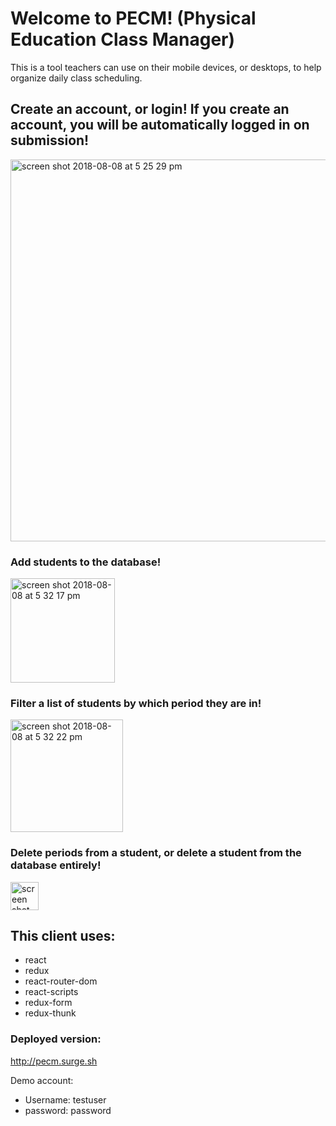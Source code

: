 # Welcome to PECM! (Physical Education Class Manager)

This is a tool teachers can use on their mobile devices, or desktops, to help organize daily class scheduling. 


## Create an account, or login! If you create an account, you will be automatically logged in on submission!
<img width="611" alt="screen shot 2018-08-08 at 5 25 29 pm" src="https://user-images.githubusercontent.com/26131912/43865395-7e44f3d4-9b30-11e8-8bb3-e36088a5ef3a.png">

### Add students to the database!
<img width="167" alt="screen shot 2018-08-08 at 5 32 17 pm" src="https://user-images.githubusercontent.com/26131912/43865569-f540dd86-9b30-11e8-96e4-149a39a25784.png">

### Filter a list of students by which period they are in!
<img width="180" alt="screen shot 2018-08-08 at 5 32 22 pm" src="https://user-images.githubusercontent.com/26131912/43865580-fc8c29c4-9b30-11e8-965e-4dae1ed69f20.png">

### Delete periods from a student, or delete a student from the database entirely!

<img width="45" alt="screen shot 2018-08-08 at 5 32 27 pm" src="https://user-images.githubusercontent.com/26131912/43865616-158d3d96-9b31-11e8-9c0b-278efb768394.png">


## This client uses:
- react
- redux
- react-router-dom
- react-scripts
- redux-form
- redux-thunk

### Deployed version:
http://pecm.surge.sh

Demo account: 
- Username: testuser
- password: password
